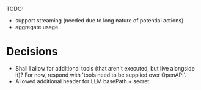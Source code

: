TODO:

- support streaming (needed due to long nature of potential actions)
- aggregate usage

# Decisions

- Shall I allow for additional tools (that aren't executed, but live alongside it)? For now, respond with 'tools need to be supplied over OpenAPI'.
- Allowed additional header for LLM basePath + secret
